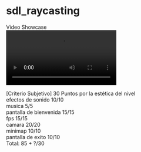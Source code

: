 # sdl_raycasting

Video Showcase <br>
 <video src="https://github.com/adrianrb469/sdl_raycasting/assets/68407469/cfcbb67f-c306-46d5-947a-251795839dea"></video>

[Criterio Subjetivo] 30 Puntos por la estética del nivel <br>
efectos de sonido 10/10 <br>
musica 5/5 <br>
pantalla de bienvenida 15/15 <br>
fps 15/15 <br>
camara 20/20 <br>
minimap 10/10  <br>
pantalla de exito 10/10 <br>
Total: 85 + ?/30




